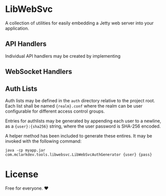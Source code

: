 # LibWebSvc

A collection of utilities for easily embedding a Jetty web server into your application.

## API Handlers

Individual API handlers may be created by implementing 

## WebSocket Handlers

## Auth Lists

Auth lists may be defined in the `auth` directory relative to the project root. Each list shall be named `{realm}.conf` where the realm can be user configurable for different access control groups.

Entries for authlists may be generated by appending each user to a newline, as a `{user}:{sha256}` string, where the user password is SHA-256 encoded.

A helper method has been included to generate these entires. It may be invoked with the following command:

```
java -cp myapp.jar com.mclarkdev.tools.libwebsvc.LibWebSvcAuthGenerator {user} {pass}
```

# License

Free for everyone. ❤
